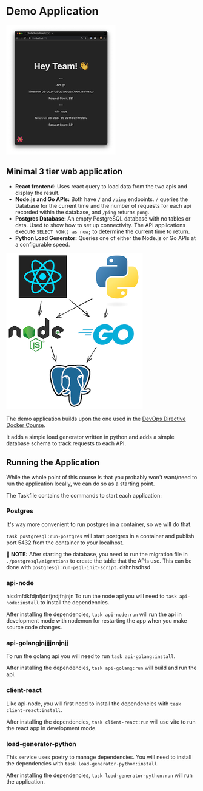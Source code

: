 # Demo Application

![](./readme-assets/screenshot.png)

## Minimal 3 tier web application

- **React frontend:** Uses react query to load data from the two apis and display the result.
- **Node.js and Go APIs:** Both have `/` and `/ping` endpoints. `/` queries the Database for the current time and the number of requests for each api recorded within the database, and `/ping` returns `pong`.
- **Postgres Database:** An empty PostgreSQL database with no tables or data. Used to show how to set up connectivity. The API applications execute `SELECT NOW() as now;` to determine the current time to return.
- **Python Load Generator:** Queries one of either the Node.js or Go APIs at a configurable speed.

![](./readme-assets/request-diagram.png)

The demo application builds upon the one used in the [DevOps Directive Docker Course](https://github.com/sidpalas/devops-directive-docker-course/tree/main/05-example-web-application).

It adds a simple load generator written in python and adds a simple database schema to track requests to each API.

## Running the Application

While the whole point of this course is that you probably won't want/need to run the application locally, we can do so as a starting point.

The Taskfile contains the commands to start each application:

### Postgres

It's way more convenient to run postgres in a container, so we will do that.

`task postgresql:run-postgres` will start postgres in a container and publish port 5432 from the container to your localhost.

**🚨 NOTE:** After starting the database, you need to run the migration file in `./postgresql/migrations` to create the table that the APIs use. This can be done with `postgresql:run-psql-init-script`.
dshnhsdhsd
### api-node
hicdmfdkfdjnfjdnfjndjfnjnjn
To run the node api you will need to `task api-node:install` to install the dependencies.

After installing the dependencies, `task api-node:run` will run the api in development mode with nodemon for restarting the app when you make source code changes.

### api-golangjnjjjjnnjnjj

To run the golang api you will need to run `task api-golang:install`.

After installing the dependencies, `task api-golang:run` will build and run the api.

### client-react

Like api-node, you will first need to install the dependencies with `task client-react:install`.

After installing the dependencies, `task client-react:run` will use vite to run the react app in development mode.

### load-generator-python

This service uses poetry to manage dependencies. You will need to install the dependencies with `task load-generator-python:install`.

After installing the dependencies, `task load-generator-python:run` will run the application.

